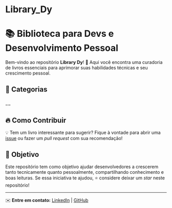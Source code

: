 # Library_Dy
# 📚 Biblioteca para Devs e Desenvolvimento Pessoal

Bem-vindo ao repositório **Library Dy**! 🚀 Aqui você encontra uma curadoria de livros essenciais para aprimorar suas habilidades técnicas e seu crescimento pessoal. 

## 📖 Categorias

### ...

## 🔥 Como Contribuir
💡 Tem um livro interessante para sugerir? Fique à vontade para abrir uma [issue](#) ou fazer um *pull request* com sua recomendação!

## 📌 Objetivo
Este repositório tem como objetivo ajudar desenvolvedores a crescerem tanto tecnicamente quanto pessoalmente, compartilhando conhecimento e boas leituras. Se essa iniciativa te ajudou, ⭐ considere deixar um *star* neste repositório!

---
✉️ **Entre em contato:** [LinkedIn](https://www.linkedin.com/in/edy-carlos-santana-a206222b0/) | [GitHub](https://github.com/DyCarlosSantana)
